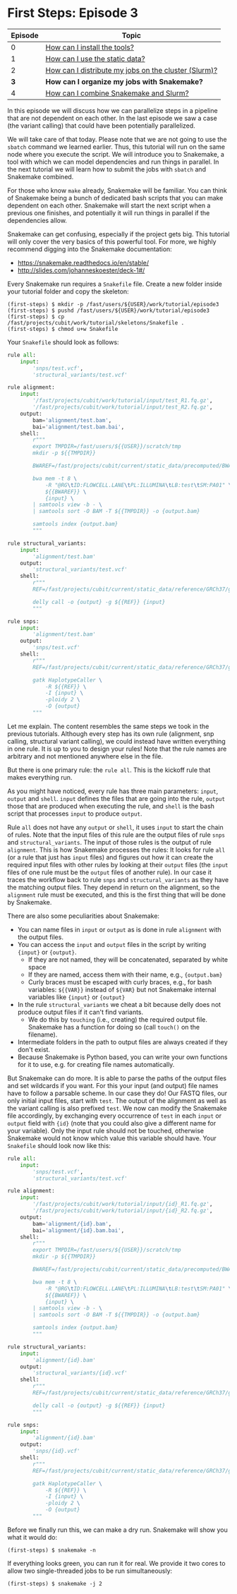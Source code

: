 # First Steps: Episode 3

|Episode|Topic|
|---|---|
| 0 | [How can I install the tools?](episode-0.md) |
| 1 | [How can I use the static data?](episode-1.md) |
| 2 | [How can I distribute my jobs on the cluster (Slurm)?](episode-2.md) |
| **3** | **How can I organize my jobs with Snakemake?** |
| 4 | [How can I combine Snakemake and Slurm?](episode-4.md) |

In this episode we will discuss how we can parallelize steps in a pipeline that are not dependent on each other.
In the last episode we saw a case (the variant calling) that could have been potentially parallelized.

We will take care of that today. Please note that we are not going to use the `sbatch` command we learned
earlier. Thus, this tutorial will run on the same node where you execute the script. We will introduce you to
Snakemake, a tool with which we can model dependencies and run things in parallel. In the next
tutorial we will learn how to submit the jobs with `sbatch` and Snakemake combined.

For those who know `make` already, Snakemake will be familiar. You can think of Snakemake being a bunch
of dedicated bash scripts that you can make dependent on each other. Snakemake will start the next
script when a previous one finishes, and potentially it will run things in parallel if the dependencies allow.

Snakemake can get confusing, especially if the project gets big. This tutorial will only cover the very
basics of this powerful tool. For more, we highly recommend digging into the Snakemake documentation:

* https://snakemake.readthedocs.io/en/stable/
* http://slides.com/johanneskoester/deck-1#/

Every Snakemake run requires a `Snakefile` file. Create a new folder inside your tutorial folder and
copy the skeleton:

```terminal
(first-steps) $ mkdir -p /fast/users/${USER}/work/tutorial/episode3
(first-steps) $ pushd /fast/users/${USER}/work/tutorial/episode3
(first-steps) $ cp /fast/projects/cubit/work/tutorial/skeletons/Snakefile .
(first-steps) $ chmod u+w Snakefile
```

Your `Snakefile` should look as follows:

```python
rule all:
    input:
        'snps/test.vcf',
        'structural_variants/test.vcf'

rule alignment:
    input:
        '/fast/projects/cubit/work/tutorial/input/test_R1.fq.gz',
        '/fast/projects/cubit/work/tutorial/input/test_R2.fq.gz',
    output:
        bam='alignment/test.bam',
        bai='alignment/test.bam.bai',
    shell:
        r"""
        export TMPDIR=/fast/users/${{USER}}/scratch/tmp
        mkdir -p ${{TMPDIR}}

        BWAREF=/fast/projects/cubit/current/static_data/precomputed/BWA/0.7.17/GRCh37/g1k_phase1/human_g1k_v37.fasta

        bwa mem -t 8 \
            -R "@RG\tID:FLOWCELL.LANE\tPL:ILLUMINA\tLB:test\tSM:PA01" \
            ${{BWAREF}} \
            {input} \
        | samtools view -b - \
        | samtools sort -O BAM -T ${{TMPDIR}} -o {output.bam}

        samtools index {output.bam}
        """

rule structural_variants:
    input:
        'alignment/test.bam'
    output:
        'structural_variants/test.vcf'
    shell:
        r"""
        REF=/fast/projects/cubit/current/static_data/reference/GRCh37/g1k_phase1/human_g1k_v37.fasta

        delly call -o {output} -g ${{REF}} {input}
        """

rule snps:
    input:
        'alignment/test.bam'
    output:
        'snps/test.vcf'
    shell:
        r"""
        REF=/fast/projects/cubit/current/static_data/reference/GRCh37/g1k_phase1/human_g1k_v37.fasta

        gatk HaplotypeCaller \
            -R ${{REF}} \
            -I {input} \
            -ploidy 2 \
            -O {output}
        """
```

Let me explain. The content resembles the same steps we took in the previous tutorials.
Although every step has its own rule (alignment, snp calling, structural variant calling), we could
instead have written everything in one rule. It is up to you to design your rules! Note that
the rule names are arbitrary and not mentioned anywhere else in the file.

But there is one primary rule: the `rule all`. This is the kickoff rule that makes everything run.

As you might have noticed, every rule has three main parameters: `input`, `output` and `shell`.
`input` defines the files that are going into the rule, `output` those that are produced
when executing the rule, and `shell` is the bash script that processes `input` to produce
`output`.

Rule `all` does not have any `output` or `shell`, it uses `input` to start the chain of rules.
Note that the input files of this rule are the output files of rule `snps` and
`structural_variants`. The input of those rules is the output of rule `alignment`. This
is how Snakemake processes the rules: It looks for rule `all` (or a rule that just has `input`
files) and figures out how it can create the required input files with other rules by looking at their
`output` files (the `input` files of one rule must be the `output` files of another rule).
In our case it traces the workflow back to rule `snps` and `structural_variants` as they
have the matching output files. They depend in return on the alignment,
so the `alignment` rule must be executed, and this is the first thing that will be done by Snakemake.

There are also some peculiarities about Snakemake:

* You can name files in `input` or `output` as is done in rule `alignment` with the output files.
* You can access the `input` and `output` files in the script by writing `{input}` or `{output}`.
    - If they are not named, they will be concatenated, separated by white space
    - If they are named, access them with their name, e.g., `{output.bam}`
    - Curly braces must be escaped with curly braces, e.g., for bash variables: `${{VAR}}` instead of `${VAR}` but not Snakemake internal variables like `{input}` or `{output}`
* In the rule `structural_variants` we cheat a bit because delly does not produce output files if it can't find variants.
    - We do this by `touching` (i.e., creating) the required output file. Snakemake has a function for doing so (call `touch()` on the filename).
* Intermediate folders in the path to output files are always created if they don't exist.
* Because Snakemake is Python based, you can write your own functions for it to use, e.g. for creating file names automatically.

But Snakemake can do more. It is able to parse the paths of the output files and set wildcards if you want.
For this your input (and output) file names have to follow a parsable scheme. In our case they do!
Our FASTQ files, our only initial input files, start with `test`. The output of the alignment as well
as the variant calling is also prefixed `test`. We now can modify the Snakemake file accordingly, by exchanging every
occurrence of `test` in each `input` or `output` field with `{id}` (note that you could also give a different
name for your variable). Only the input rule should not be touched, otherwise Snakemake would not know
which value this variable should have. Your `Snakefile` should look now like this:

```python
rule all:
    input:
        'snps/test.vcf',
        'structural_variants/test.vcf'

rule alignment:
    input:
        '/fast/projects/cubit/work/tutorial/input/{id}_R1.fq.gz',
        '/fast/projects/cubit/work/tutorial/input/{id}_R2.fq.gz',
    output:
        bam='alignment/{id}.bam',
        bai='alignment/{id}.bam.bai',
    shell:
        r"""
        export TMPDIR=/fast/users/${{USER}}/scratch/tmp
        mkdir -p ${{TMPDIR}}

        BWAREF=/fast/projects/cubit/current/static_data/precomputed/BWA/0.7.17/GRCh37/g1k_phase1/human_g1k_v37.fasta

        bwa mem -t 8 \
            -R "@RG\tID:FLOWCELL.LANE\tPL:ILLUMINA\tLB:test\tSM:PA01" \
            ${{BWAREF}} \
            {input} \
        | samtools view -b - \
        | samtools sort -O BAM -T ${{TMPDIR}} -o {output.bam}

        samtools index {output.bam}
        """

rule structural_variants:
    input:
        'alignment/{id}.bam'
    output:
        'structural_variants/{id}.vcf'
    shell:
        r"""
        REF=/fast/projects/cubit/current/static_data/reference/GRCh37/g1k_phase1/human_g1k_v37.fasta

        delly call -o {output} -g ${{REF}} {input}
        """

rule snps:
    input:
        'alignment/{id}.bam'
    output:
        'snps/{id}.vcf'
    shell:
        r"""
        REF=/fast/projects/cubit/current/static_data/reference/GRCh37/g1k_phase1/human_g1k_v37.fasta

        gatk HaplotypeCaller \
            -R ${{REF}} \
            -I {input} \
            -ploidy 2 \
            -O {output}
        """
```

Before we finally run this, we can make a dry run. Snakemake will show you what it would do:

```terminal
(first-steps) $ snakemake -n
```

If everything looks green, you can run it for real. We provide it two cores
to allow two single-threaded jobs to be run simultaneously:

```terminal
(first-steps) $ snakemake -j 2
```
